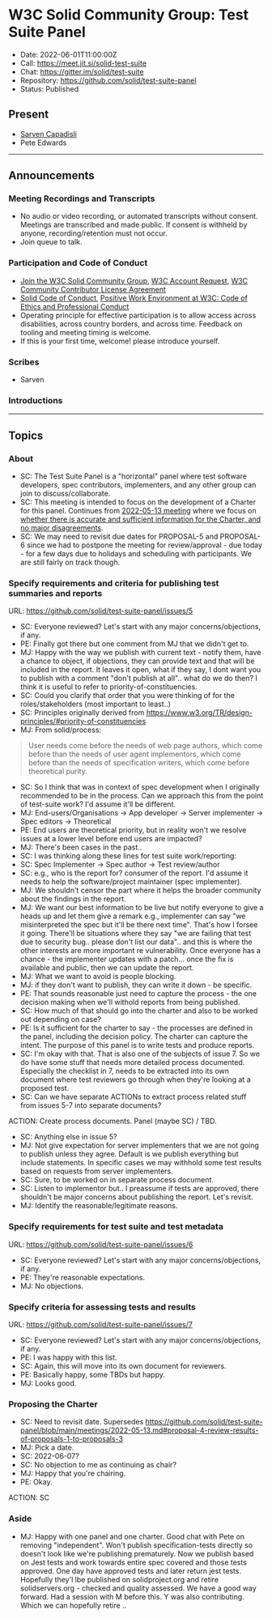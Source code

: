 # W3C Solid Community Group: Test Suite Panel

* Date: 2022-06-01T11:00:00Z
* Call: https://meet.jit.si/solid-test-suite
* Chat: https://gitter.im/solid/test-suite
* Repository: https://github.com/solid/test-suite-panel
* Status: Published


## Present
* [Sarven Capadisli](https://csarven.ca/#i)
* Pete Edwards


---

## Announcements

### Meeting Recordings and Transcripts
* No audio or video recording, or automated transcripts without consent. Meetings are transcribed and made public. If consent is withheld by anyone, recording/retention must not occur.
* Join queue to talk.


### Participation and Code of Conduct
* [Join the W3C Solid Community Group](https://www.w3.org/community/solid/join), [W3C Account Request](http://www.w3.org/accounts/request), [W3C Community Contributor License Agreement](https://www.w3.org/community/about/agreements/cla/)
* [Solid Code of Conduct](https://github.com/solid/process/blob/main/code-of-conduct.md), [Positive Work Environment at W3C: Code of Ethics and Professional Conduct](https://www.w3.org/Consortium/cepc/)
* Operating principle for effective participation is to allow access across disabilities, across country borders, and across time. Feedback on tooling and meeting timing is welcome.
* If this is your first time, welcome! please introduce yourself.


### Scribes
* Sarven


### Introductions

---

## Topics

### About

* SC: The Test Suite Panel is a "horizontal" panel where test software developers, spec contributors, implementers, and any other group can join to discuss/collaborate.
* SC: This meeting is intended to focus on the development of a Charter for this panel. Continues from [2022-05-13 meeting]( https://github.com/solid/test-suite-panel/blob/main/meetings/2022-05-13.md) where we focus on [whether there is accurate and sufficient information for the Charter, and no major disagreements](https://github.com/solid/test-suite-panel/blob/main/meetings/2022-05-13.md#proposal-4-review-results-of-proposals-1-to-proposals-3).
* SC: We may need to revisit due dates for PROPOSAL-5 and PROPOSAL-6 since we had to postpone the meeting for review/approval - due today - for a few days due to holidays and scheduling with participants. We are still fairly on track though.


### Specify requirements and criteria for publishing test summaries and reports
URL: https://github.com/solid/test-suite-panel/issues/5

* SC: Everyone reviewed? Let's start with any major concerns/objections, if any.
* PE: Finally got there but one comment from MJ that we didn't get to.
* MJ: Happy with the way we publish with current text - notify them, have a chance to object, if objections, they can provide text and that will be included in the report. It leaves it open, what if they say, I dont want you to publish with a comment "don't publish at all".. what do we do then? I think it is useful to refer to priority-of-constituencies.
* SC: Could you clarify that order that you were thinking of for the roles/stakeholders (most important to least..)
* SC: Principles originally derived from https://www.w3.org/TR/design-principles/#priority-of-constituencies
* MJ: From solid/process:
>User needs come before the needs of web page authors, which come before than the needs of user agent implementors, which come before than the needs of specification writers, which come before theoretical purity.
* SC: So I think that was in context of spec development when I originally recommended to be in the process. Can we approach this from the point of test-suite work? I'd assume it'll be different.
* MJ: End-users/Organisations -> App developer -> Server implementer -> Spec editors -> Theoretical
* PE: End users are theoretical priority, but in reality won't we resolve issues at a lower level before end users are impacted?
* MJ: There's been cases in the past.. 
* SC: I was thinking along these lines for test suite work/reporting:
* SC: Spec Implementer -> Spec author -> Test review/author
* SC: e.g., who is the report for? consumer of the report. I'd assume it needs to help the software/project maintainer (spec implementer).
* MJ: We shouldn't censor the part where it helps the broader community about the findings in the report.
* MJ: We want our best information to be live but notify everyone to give a heads up and let them give a remark e.g., implementer can say "we misinterpreted the spec but it'll be there next time". That's how I forsee it going. There'll be situations where they say "we are failing that test due to security bug.. please don't list our data".. and this is where the other interests are more important re vulnerability. Once everyone has a chance - the implementer updates with a patch... once the fix is available and public, then we can update the report.
* MJ: What we want to avoid is people blocking.
* MJ: if they don't want to publish, they can write it down - be specific.
* PE: That sounds reasonable just need to capture the process - the one decision making when we'll withold reports from being published.
* SC: How much of that should go into the charter and also to be worked out depending on case?
* PE: Is it sufficient for the charter to say - the processes are defined in the panel, including the decision policy. The charter can capture the intent. The purpose of this panel is to write tests and produce reports.
* SC: I'm okay with that. That is also one of the subjects of issue 7. So we do have some stuff that needs more detailed process documented. Especially the checklist in 7, needs to be extracted into its own document where test reviewers go through when they're looking at a proposed test.
* SC: Can we have separate ACTIONs to extract process related stuff from issues 5-7 into separate documents?

ACTION: Create process documents. Panel (maybe SC) / TBD.

* SC: Anything else in issue 5?
* MJ: Not give expectation for server implementers that we are not going to publish unless they agree. Default is we publish everything but include statements. In specific cases we may withhold some test results based on requests from server implementers.
* SC: Sure, to be worked on in separate process document.
* SC: Listen to implementor but.. I preassume if tests are approved, there shouldn't be major concerns about publishing the report. Let's revisit.
* MJ: Identify the reasonable/legitimate reasons.


### Specify requirements for test suite and test metadata
URL: https://github.com/solid/test-suite-panel/issues/6

* SC: Everyone reviewed? Let's start with any major concerns/objections, if any.
* PE: They're reasonable expectations.
* MJ: No objections.


### Specify criteria for assessing tests and results
URL: https://github.com/solid/test-suite-panel/issues/7

* SC: Everyone reviewed? Let's start with any major concerns/objections, if any.
* PE: I was happy with this list.
* SC: Again, this will move into its own document for reviewers.
* PE: Basically happy, some TBDs but happy.
* MJ: Looks good.


### Proposing the Charter
* SC: Need to revisit date. Supersedes https://github.com/solid/test-suite-panel/blob/main/meetings/2022-05-13.md#proposal-4-review-results-of-proposals-1-to-proposals-3
* MJ: Pick a date.
* SC: 2022-06-07?
* SC: No objection to me as continuing as chair?
* MJ: Happy that you're chairing.
* PE: Okay. 

ACTION: SC


### Aside
* MJ: Happy with one panel and one charter. Good chat with Pete on removing "independent". Won't publish specification-tests directly so doesn't look like we're publishing prematurely. Now we publish based on Jest tests and work towards entire spec covered and those tests approved. One day have approved tests and later return jest tests. Hopefully they'l lbe published on solidproject.org and retire solidservers.org - checked and quality assessed. We have a good way forward. Had a session with M before this. Y was also contributing. Which we can hopefully retire ..
